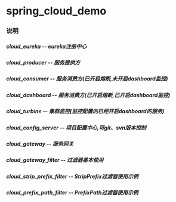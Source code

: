 # spring_cloud_demo

### 说明
<h5> cloud_eureka -- eureka注册中心 </h5>
<h5> cloud_producer -- 服务提供方 </h5>
<h5> cloud_consumer -- 服务消费方(已开启熔断,未开启dashboard监控)</h5>
<h5> cloud_dashboard -- 服务消费方(已开启熔断,已开启dashboard监控)</h5>
<h5> cloud_turbine -- 集群监控(监控配置的已经开启dashboard的服务)</h5>
<h5> cloud_config_server -- 项目配置中心,可git、svn版本控制</h5>
<h5> cloud_gateway -- 服务网关</h5>
<h5> cloud_gateway_filter -- 过滤器基本使用</h5>
<h5> cloud_strip_prefix_filter -- StripPrefix过滤器使用示例</h5>
<h5> cloud_prefix_path_filter -- PrefixPath过滤器使用示例</h5>


